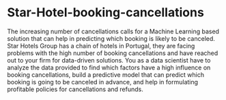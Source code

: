 # Star-Hotel-booking-cancellations
The increasing number of cancellations calls for a Machine Learning based solution that can help in predicting which booking is likely to be canceled. Star Hotels Group has a chain of hotels in Portugal, they are facing problems with the high number of booking cancellations and have reached out to your firm for data-driven solutions. You as a data scientist have to analyze the data provided to find which factors have a high influence on booking cancellations, build a predictive model that can predict which booking is going to be canceled in advance, and help in formulating profitable policies for cancellations and refunds.
